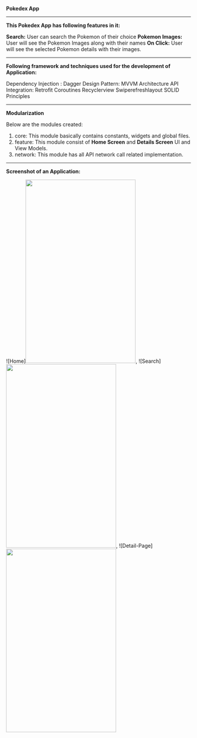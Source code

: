 **Pokedex App**
____________________________________________________________________________________________________
**This Pokedex App has following features in it:**

**Search:** User can search the Pokemon of their choice
**Pokemon Images:** User will see the Pokemon Images along with their names
**On Click:** User will see the selected Pokemon details with their images.

____________________________________________________________________________________________________
**Following framework and techniques used for the development of Application:**

Dependency Injection : Dagger
Design Pattern: MVVM Architecture
API Integration: Retrofit
Coroutines
Recyclerview
Swiperefreshlayout
SOLID Principles
____________________________________________________________________________________________________
**Modularization**

Below are the modules created:
1. core: This module basically contains constants, widgets and global files.
2. feature: This module consist of **Home Screen** and **Details Screen** UI and View Models.
3. network: This module has all API network call related implementation.
____________________________________________________________________________________________________
**Screenshot of an Application:**

![Home]<img src="https://github.com/surabhi3193/PokedexApp/assets/33922020/34f54c35-67ed-4459-8a9c-2bd00c878369" height="500" width="300" >, ![Search]<img src="https://github.com/surabhi3193/PokedexApp/assets/33922020/6b7dbce7-751a-4a54-9ff4-ec3640f2af75" height="500" width="300" >, ![Detail-Page]<img src="https://github.com/surabhi3193/PokedexApp/assets/33922020/734d2bb8-81f5-4796-8c38-5019feaf22e9" height="500" width="300" >










